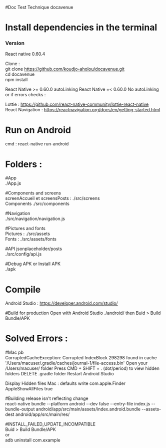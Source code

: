 #Doc Test Technique docavenue

# Install dependencies in the terminal <br />

### Version
React native 0.60.4

Clone : <br />
git clone https://github.com/koudjo-aholou/docavenue.git <br />
cd docavenue <br />
npm install

React Native >= 0.60.0 autoLinking
React Native =< 0.60.0 No autoLinking or if errors checks : 

Lottie : https://github.com/react-native-community/lottie-react-native <br />
React Navigation : https://reactnavigation.org/docs/en/getting-started.html

# Run on Android
cmd : react-native run-android

# Folders :
#App <br />
./App.js

#Components and screens <br />
screenAccueil et screensPosts : ./src/screens <br />
Components ./src/components

#Navigation <br />
./src/navigation/navigation.js

#Pictures and fonts <br />
Pictures : ./src/assets <br />
Fonts : ./src/assets/fonts

#API jsonplaceholder/posts  <br />
./src/config/api.js

#Debug APK or Install APK <br />
./apk

# Compile
Android Studio : https://developer.android.com/studio/

#Build for production
Open with Android Studio ./android/ then Buid > Build Bundle/APK

# Solved Errors : <br />

#Mac pb <br />
CorruptedCacheException: Corrupted IndexBlock 298298 found in cache '/Users/macuser/.gradle/caches/journal-1/file-access.bin'
	Open your /Users/macuser/ folder
	Press CMD + SHIFT + . (dot/period) to view hidden folders
	DELETE .gradle folder
	Restart Android Studio

Display Hidden files Mac : defaults write com.apple.Finder AppleShowAllFiles true

#Building release isn't reflecting change <br />
react-native bundle --platform android --dev false --entry-file index.js --bundle-output android/app/src/main/assets/index.android.bundle --assets-dest android/app/src/main/res/

#INSTALL_FAILED_UPDATE_INCOMPATIBLE <br />
Buid > Build Bundle/APK <br />
or <br />
adb uninstall com.example

